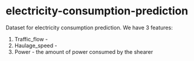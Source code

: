 # electricity-consumption-prediction
Dataset for electricity consumption prediction. 
We have 3 features:
1) Traffic_flow - 
2) Haulage_speed - 
3) Power - the amount of power consumed by the shearer
